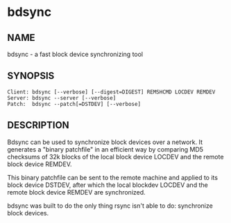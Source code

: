 # bdsync #

## NAME ##

bdsync - a fast block device synchronizing tool

## SYNOPSIS ##

    Client: bdsync [--verbose] [--digest=DIGEST] REMSHCMD LOCDEV REMDEV
    Server: bdsync --server [--verbose]
    Patch:  bdsync --patch[=DSTDEV] [--verbose]

## DESCRIPTION ##

Bdsync can be used to synchronize block devices over a network. It generates
a "binary patchfile" in an efficient way by comparing MD5 checksums of 32k blocks
of the local block device LOCDEV and the remote block device REMDEV.  

This binary patchfile can be sent to the remote machine and applied to its block
device DSTDEV, after which the local blockdev LOCDEV and the remote block 
device REMDEV are synchronized.  

bdsync was built to do the only thing rsync isn't able to do: synchronize block
devices.

